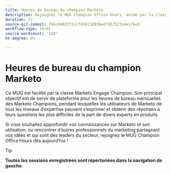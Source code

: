 ```yaml
---
title: Heures de bureau du champion Marketo
description: Rejoignez le MUG Champion Office Hours, animé par la classe Champion Marketo Engage, pour obtenir des réponses à vos questions Marketo les plus difficiles par des experts en produits et communiquez avec des professionnels du marketing de premier plan.
duration: 72
source-git-commit: 766c04837f2ccf65813d93bed7d57522a4e17be3
workflow-type: tm+mt
source-wordcount: '123'
ht-degree: 0%

---
```


# Heures de bureau du champion Marketo

Ce MUG est facilité par la classe Marketo Engage Champion. Son principal objectif est de servir de plateforme pour les heures de bureau mensuelles des Marketo Champions, pendant lesquelles les utilisateurs de Marketo de tous les niveaux d’expertise peuvent s’exprimer et obtenir des réponses à leurs questions les plus difficiles de la part de divers experts en produits.

Si vous souhaitez approfondir vos connaissances sur Marketo et son utilisation, ou rencontrer d’autres professionnels du marketing partageant vos idées et qui sont des leaders du secteur, rejoignez le MUG Champion Office Hours dès aujourd’hui !

>[!TIP]
>
>**Toutes les sessions enregistrées sont répertoriées dans la navigation de gauche**.
